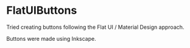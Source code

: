 # FlatUIButtons
Tried creating buttons following the Flat UI / Material Design approach.

Buttons were made using Inkscape.

